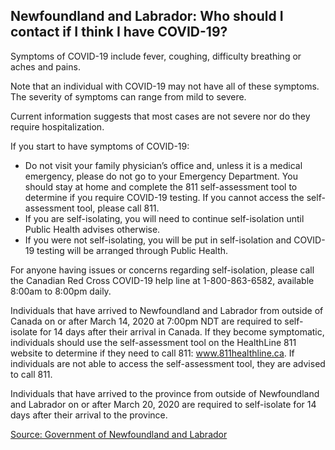 ## Newfoundland and Labrador: Who should I contact if I think I have COVID-19?

Symptoms of COVID-19 include fever, coughing, difficulty breathing or aches and pains.

Note that an individual with COVID-19 may not have all of these symptoms. The severity of symptoms can range from mild to severe.

Current information suggests that most cases are not severe nor do they require hospitalization.

If you start to have symptoms of COVID-19:

- Do not visit your family physician’s office and, unless it is a medical emergency, please do not go to your Emergency Department. You should stay at home and complete the 811 self-assessment tool to determine if you require COVID-19 testing. If you cannot access the self-assessment tool, please call 811.
- If you are self-isolating, you will need to continue self-isolation until Public Health advises otherwise.
- If you were not self-isolating, you will be put in self-isolation and COVID-19 testing will be arranged through Public Health.

For anyone having issues or concerns regarding self-isolation, please call the Canadian Red Cross COVID-19 help line at 1-800-863-6582, available 8:00am to 8:00pm daily.

Individuals that have arrived to Newfoundland and Labrador from outside of Canada on or after March 14, 2020 at 7:00pm NDT are required to self-isolate for 14 days after their arrival in Canada. If they become symptomatic, individuals should use the self-assessment tool on the HealthLine 811 website to determine if they need to call 811: www.811healthline.ca. If individuals are not able to access the self-assessment tool, they are advised to call 811.

Individuals that have arrived to the province from outside of Newfoundland and Labrador on or after March 20, 2020 are required to self-isolate for 14 days after their arrival to the province.

[Source: Government of Newfoundland and Labrador](https://www.gov.nl.ca/covid-19/)
